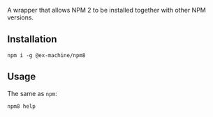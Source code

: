 A wrapper that allows NPM 2 to be installed together with other NPM versions.

## Installation

```
npm i -g @ex-machine/npm8
```

## Usage

The same as `npm`:
```
npm8 help
```
	
